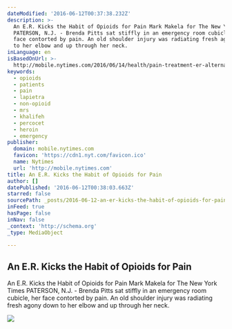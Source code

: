```yaml
---
dateModified: '2016-06-12T00:37:38.232Z'
description: >-
  An E.R. Kicks the Habit of Opioids for Pain Mark Makela for The New York Times
  PATERSON, N.J. - Brenda Pitts sat stiffly in an emergency room cubicle, her
  face contorted by pain. An old shoulder injury was radiating fresh agony down
  to her elbow and up through her neck.
inLanguage: en
isBasedOnUrl: >-
  http://mobile.nytimes.com/2016/06/14/health/pain-treatment-er-alternative-opioids.html?smprod=nytcore-iphone&smid=nytcore-iphone-share&referer=https://m.facebook.com/
keywords:
  - opioids
  - patients
  - pain
  - lapietra
  - non-opioid
  - mrs
  - khalifeh
  - percocet
  - heroin
  - emergency
publisher:
  domain: mobile.nytimes.com
  favicon: 'https://cdn1.nyt.com/favicon.ico'
  name: Nytimes
  url: 'http://mobile.nytimes.com'
title: An E.R. Kicks the Habit of Opioids for Pain
author: []
datePublished: '2016-06-12T00:38:03.663Z'
starred: false
sourcePath: _posts/2016-06-12-an-er-kicks-the-habit-of-opioids-for-pain.md
inFeed: true
hasPage: false
inNav: false
_context: 'http://schema.org'
_type: MediaObject

---
```

<article style=""><h1>An E.R. Kicks the Habit of Opioids for Pain</h1><p>An E.R. Kicks the Habit of Opioids for Pain Mark Makela for The New York Times PATERSON, N.J. - Brenda Pitts sat stiffly in an emergency room cubicle, her face contorted by pain. An old shoulder injury was radiating fresh agony down to her elbow and up through her neck.</p><img src="https://cdn1.nyt.com/images/2016/06/14/science/14PAIN1/14PAIN1-jumbo-v7.jpg" /></article>